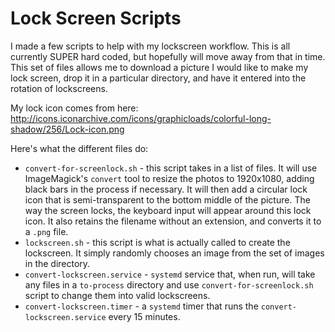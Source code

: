 # Lock Screen Scripts

I made a few scripts to help with my lockscreen workflow. This is all currently SUPER hard coded, but hopefully will move away from that in time. This set of files allows me to download a picture I would like to make my lock screen, drop it in a particular directory, and have it entered into the rotation of lockscreens.

My lock icon comes from here: http://icons.iconarchive.com/icons/graphicloads/colorful-long-shadow/256/Lock-icon.png

Here's what the different files do:

* `convert-for-screenlock.sh` - this script takes in a list of files. It will use ImageMagick's `convert` tool to resize the photos to 1920x1080, adding black bars in the process if necessary. It will then add a circular lock icon that is semi-transparent to the bottom middle of the picture. The way the screen locks, the keyboard input will appear around this lock icon. It also retains the filename without an extension, and converts it to a `.png` file. 
* `lockscreen.sh` - this script is what is actually called to create the lockscreen. It simply randomly chooses an image from the set of images in the directory.
* `convert-lockscreen.service` - `systemd` service that, when run, will take any files in a `to-process` directory and use `convert-for-screenlock.sh` script to change them into valid lockscreens.
* `convert-lockscreen.timer` - a `systemd` timer that runs the `convert-lockscreen.service` every 15 minutes. 
